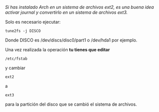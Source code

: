 _Si has instalado Arch en un sistema de archivos ext2, es una buena idea activar journal y convertirlo en un sistema de archivos ext3._

Solo es necesario ejecutar:

```
tune2fs -j DISCO 

```

Donde DISCO es /dev/discs/disc0/part1 o /dev/hda1 por ejemplo.

Una vez realizada la operación **tu tienes que editar**

```
/etc/fstab 

```

y cambiar

```
ext2

```

a

```
ext3

```

para la partición del disco que se cambió el sistema de archivos.